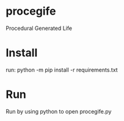 # procegife
Procedural Generated Life
# Install
run: python -m pip install -r requirements.txt
# Run
Run by using python to open procegife.py
